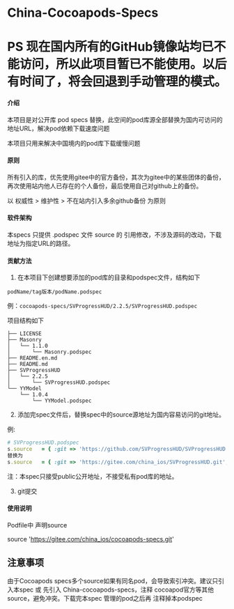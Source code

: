# China-Cocoapods-Specs

# PS 现在国内所有的GitHub镜像站均已不能访问，所以此项目暂已不能使用。以后有时间了，将会回退到手动管理的模式。

#### 介绍
本项目是对公开库 pod specs 替换，此空间的pod库源全部替换为国内可访问的地址URL，解决pod依赖下载速度问题

本项目只用来解决中国境内的pod库下载缓慢问题

#### 原则
所有引入的库，优先使用gitee中的官方备份，其次为gitee中的某些团体的备份，再次使用站内他人已存在的个人备份，最后使用自己对github上的备份。

以 权威性 > 维护性 > 不在站内引入多余github备份 为原则

#### 软件架构
本specs 只提供 .podspec 文件 source 的 引用修改，不涉及源码的改动，下载地址为指定URL的路径。

#### 贡献方法
1. 在本项目下创建想要添加的pod库的目录和podspec文件，结构如下

`podName/tag版本/podName.podspec`

例：`cocoapods-specs/SVProgressHUD/2.2.5/SVProgressHUD.podspec`


项目结构如下

```
├── LICENSE
├── Masonry
│   └── 1.1.0
│       └── Masonry.podspec
├── README.en.md
├── README.md
├── SVProgressHUD
│   └── 2.2.5
│       └── SVProgressHUD.podspec
└── YYModel
    └── 1.0.4
        └── YYModel.podspec
```

2. 添加完spec文件后，替换spec中的source源地址为国内容易访问的git地址。

例:
```ruby
# SVProgressHUD.podspec
s.source   = { :git => 'https://github.com/SVProgressHUD/SVProgressHUD.git', :tag => s.version.to_s }
替换为
s.source   = { :git => 'https://gitee.com/china_ios/SVProgressHUD.git', :tag => s.version.to_s }

```
注：本spec只接受public公开地址，不接受私有pod库的地址。

3. git提交

#### 使用说明

Podfile中 声明source

source 'https://gitee.com/china_ios/cocoapods-specs.git'

## 注意事项
由于Cocoapods specs多个source如果有同名pod，会导致索引冲突。建议只引入本spec 或 先引入 China-cocoapods-specs，注释 cocoapod官方等其他source，避免冲突。下载完本spec 管理的pod之后再 注释掉本podspec
